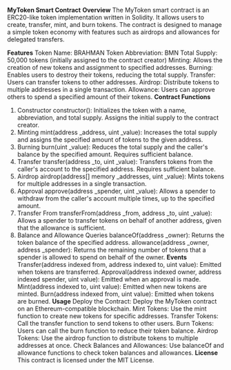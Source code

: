 **MyToken Smart Contract**
**Overview**
The MyToken smart contract is an ERC20-like token implementation written in Solidity. It allows users to create, transfer, mint, and burn tokens. The contract is designed to manage a simple token economy with features such as airdrops and allowances for delegated transfers.

**Features**
Token Name: BRAHMAN
Token Abbreviation: BMN
Total Supply: 50,000 tokens (initially assigned to the contract creator)
Minting: Allows the creation of new tokens and assignment to specified addresses.
Burning: Enables users to destroy their tokens, reducing the total supply.
Transfer: Users can transfer tokens to other addresses.
Airdrop: Distribute tokens to multiple addresses in a single transaction.
Allowance: Users can approve others to spend a specified amount of their tokens.
**Contract Functions**
1. Constructor
constructor(): Initializes the token with a name, abbreviation, and total supply. Assigns the initial supply to the contract creator.
2. Minting
mint(address _address, uint _value): Increases the total supply and assigns the specified amount of tokens to the given address.
3. Burning
burn(uint _value): Reduces the total supply and the caller's balance by the specified amount. Requires sufficient balance.
4. Transfer
transfer(address _to, uint _value): Transfers tokens from the caller's account to the specified address. Requires sufficient balance.
5. Airdrop
airdrop(address[] memory _addresses, uint _value): Mints tokens for multiple addresses in a single transaction.
6. Approval
approve(address _spender, uint _value): Allows a spender to withdraw from the caller's account multiple times, up to the specified amount.
7. Transfer From
transferFrom(address _from, address _to, uint _value): Allows a spender to transfer tokens on behalf of another address, given that the allowance is sufficient.
8. Balance and Allowance Queries
balanceOf(address _owner): Returns the token balance of the specified address.
allowance(address _owner, address _spender): Returns the remaining number of tokens that a spender is allowed to spend on behalf of the owner.
**Events**
Transfer(address indexed from, address indexed to, uint value): Emitted when tokens are transferred.
Approval(address indexed owner, address indexed spender, uint value): Emitted when an approval is made.
Mint(address indexed to, uint value): Emitted when new tokens are minted.
Burn(address indexed from, uint value): Emitted when tokens are burned.
**Usage**
Deploy the Contract: Deploy the MyToken contract on an Ethereum-compatible blockchain.
Mint Tokens: Use the mint function to create new tokens for specific addresses.
Transfer Tokens: Call the transfer function to send tokens to other users.
Burn Tokens: Users can call the burn function to reduce their token balance.
Airdrop Tokens: Use the airdrop function to distribute tokens to multiple addresses at once.
Check Balances and Allowances: Use balanceOf and allowance functions to check token balances and allowances.
**License**
This contract is licensed under the MIT License.
